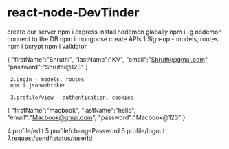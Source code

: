 # react-node-DevTinder

create our server
    npm i express
install nodemon glabally
    npm i -g nodemon
connect to the DB
    npm i mongoose
create APIs
    1.Sign-up - models, routes
    npm i bcrypt
    npm i validator


{
  "firstName":"Shruthi",
  "lastName":"KV",
  "email":"Shruthi@gmai.com",
  "password":"Shruthi@123"
}

     2.Login - models, routes
     npm i jsonwebtoken

     3.profile/view - authentication, cookies

{
  "firstName":"macbook",
  "lastName":"hello",
  "email":"Macbook@gmai.com",
  "password":"Macbook@123"
}

  4.profile/edit
  5.profile/changePassword
  6.profile/logout
  7.request/send/:status/:userId